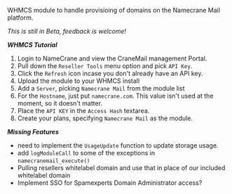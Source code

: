 WHMCS module to handle provisioing of domains on the Namecrane Mail platform.

*This is still in Beta, feedback is welcome!*

***WHMCS Tutorial***

1) Login to NameCrane and view the CraneMail management Portal.
2) Pull down the <code>Reseller Tools</code> menu option and pick <code>API Key</code>.
3) Click the `Refresh` icon incase you don't already have an API key.
4) Upload the module to your WHMCS install
5) Add a `Server`, picking `Namecrane Mail` from the module list
6) For the `Hostname`, just put `namecrane.com`. This value isn't used at the moment, so it doesn't matter.
7) Place the `API KEY` in the `Access Hash` textarea.
8) Create your plans, specifying `Namecrane Mail` as the module.

***Missing Features***

- need to implement the `UsageUpdate` function to update storage usage.
- add `logModuleCall` to some of the exceptions in `namecranemail_execute()`
- Pulling resellers whitelabel domain and use that in place of our included whitelabel domain
- Implement SSO for Spamexperts Domain Administrator access?

